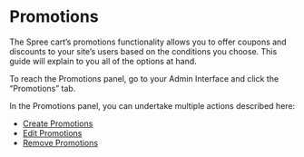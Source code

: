 # Promotions

The Spree cart’s promotions functionality allows you to offer coupons and discounts to your site’s users based on the conditions you choose. This guide will explain to you all of the options at hand.

To reach the Promotions panel, go to your Admin Interface and click the “Promotions” tab.

In the Promotions panel, you can undertake multiple actions described here:

* [Create Promotions](creating-a-new-promotion.md)
* [Edit Promotions](editing-promotion.md)
* [Remove Promotions](removing-promotion.md)

